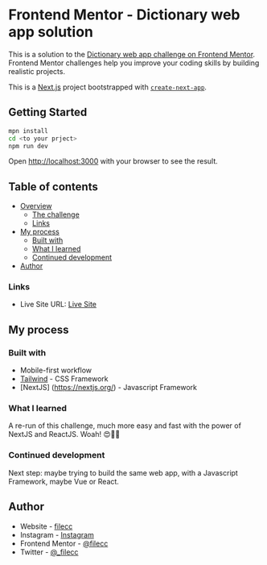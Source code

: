# Frontend Mentor - Dictionary web app solution
This is a solution to the [Dictionary web app challenge on Frontend Mentor](https://www.frontendmentor.io/challenges/dictionary-web-app-h5wwnyuKFL). 
Frontend Mentor challenges help you improve your coding skills by building realistic projects. 

This is a [Next.js](https://nextjs.org/) project bootstrapped with [`create-next-app`](https://github.com/vercel/next.js/tree/canary/packages/create-next-app).

## Getting Started

```bash
mpn install
cd <to your prject>
npm run dev
```

Open [http://localhost:3000](http://localhost:3000) with your browser to see the result.

## Table of contents

- [Overview](#overview)
  - [The challenge](#the-challenge)
  - [Links](#links)
- [My process](#my-process)
  - [Built with](#built-with)
  - [What I learned](#what-i-learned)
  - [Continued development](#continued-development)
- [Author](#author)

### Links
- Live Site URL: [Live Site](https://dictionary-filecc.vercel.app/)

## My process

### Built with

- Mobile-first workflow
- [Tailwind](https://tailwindcss.com/) - CSS Framework
- [NextJS] (https://nextjs.org/) - Javascript Framework


### What I learned

A re-run of this challenge, much more easy and fast with the power of NextJS and ReactJS. Woah! 😍🎊🎉


### Continued development

Next step: maybe trying to build the same web app, with a Javascript Framework, maybe Vue or React. 

## Author

- Website - [filecc](https://www.filecc.dev)
- Instagram - [Instagram](https://www.instagram.com/filecc)
- Frontend Mentor - [@filecc](https://www.frontendmentor.io/profile/filecc)
- Twitter - [@_filecc](https://www.twitter.com/_filecc)

